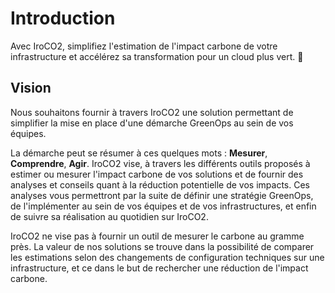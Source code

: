 # Introduction

Avec IroCO2, simplifiez l'estimation de l'impact carbone de votre infrastructure et accélérez sa transformation pour un cloud plus vert. 🌱

## Vision

Nous souhaitons fournir à travers IroCO2 une solution permettant de simplifier la mise en place d'une démarche GreenOps au sein de vos équipes. 

La démarche peut se résumer à ces quelques mots : **Mesurer**, **Comprendre**, **Agir**.  IroCO2 vise, à travers les différents outils proposés à estimer ou mesurer l'impact carbone de vos solutions et de fournir des analyses et conseils quant à la réduction potentielle de vos impacts. Ces analyses vous permettront par la suite de définir une stratégie GreenOps, de l'implémenter au sein de vos équipes et de vos infrastructures, et enfin de suivre sa réalisation au quotidien sur IroCO2.

IroCO2 ne vise pas à fournir un outil de mesurer le carbone au gramme près. La valeur de nos solutions se trouve dans la possibilité de comparer les estimations selon des changements de configuration techniques sur une infrastructure, et ce dans le but de rechercher une réduction de l'impact carbone.